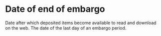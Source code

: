 # Date of end of embargo
Date after which deposited items become available to read and download on the web. The date of the last day of an embargo period.